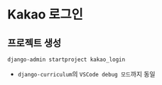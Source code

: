 # Kakao 로그인

## 프로젝트 생성
```sh
django-admin startproject kakao_login
```
* `django-curriculum`의 `VSCode debug 모드`까지 동일
